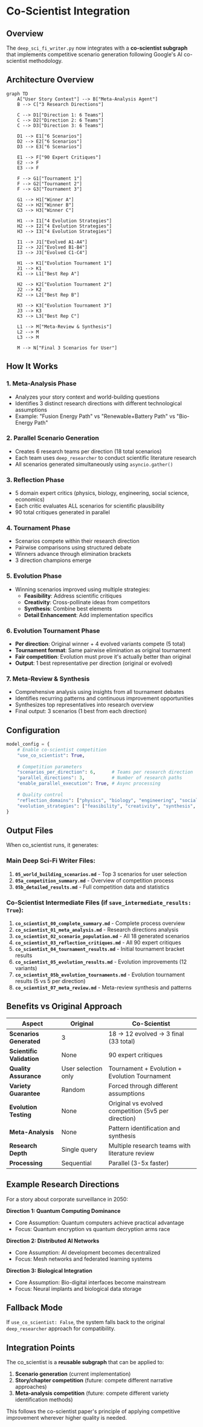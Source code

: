 # Co-Scientist Integration

## Overview

The `deep_sci_fi_writer.py` now integrates with a **co-scientist subgraph** that implements competitive scenario generation following Google's AI co-scientist methodology.

## Architecture Overview

```mermaid
graph TD
    A["User Story Context"] --> B["Meta-Analysis Agent"]
    B --> C["3 Research Directions"]
    
    C --> D1["Direction 1: 6 Teams"]
    C --> D2["Direction 2: 6 Teams"] 
    C --> D3["Direction 3: 6 Teams"]
    
    D1 --> E1["6 Scenarios"]
    D2 --> E2["6 Scenarios"]
    D3 --> E3["6 Scenarios"]
    
    E1 --> F["90 Expert Critiques"]
    E2 --> F
    E3 --> F
    
    F --> G1["Tournament 1"]
    F --> G2["Tournament 2"]
    F --> G3["Tournament 3"]
    
    G1 --> H1["Winner A"]
    G2 --> H2["Winner B"]
    G3 --> H3["Winner C"]
    
    H1 --> I1["4 Evolution Strategies"]
    H2 --> I2["4 Evolution Strategies"]
    H3 --> I3["4 Evolution Strategies"]
    
    I1 --> J1["Evolved A1-A4"]
    I2 --> J2["Evolved B1-B4"]
    I3 --> J3["Evolved C1-C4"]
    
    H1 --> K1["Evolution Tournament 1"]
    J1 --> K1
    K1 --> L1["Best Rep A"]
    
    H2 --> K2["Evolution Tournament 2"]
    J2 --> K2
    K2 --> L2["Best Rep B"]
    
    H3 --> K3["Evolution Tournament 3"]
    J3 --> K3
    K3 --> L3["Best Rep C"]
    
    L1 --> M["Meta-Review & Synthesis"]
    L2 --> M
    L3 --> M
    
    M --> N["Final 3 Scenarios for User"]
```

## How It Works

### 1. **Meta-Analysis Phase**
- Analyzes your story context and world-building questions
- Identifies 3 distinct research directions with different technological assumptions
- Example: "Fusion Energy Path" vs "Renewable+Battery Path" vs "Bio-Energy Path"

### 2. **Parallel Scenario Generation**
- Creates 6 research teams per direction (18 total scenarios)
- Each team uses `deep_researcher` to conduct scientific literature research
- All scenarios generated simultaneously using `asyncio.gather()`

### 3. **Reflection Phase**
- 5 domain expert critics (physics, biology, engineering, social science, economics)
- Each critic evaluates ALL scenarios for scientific plausibility
- 90 total critiques generated in parallel

### 4. **Tournament Phase**
- Scenarios compete within their research direction
- Pairwise comparisons using structured debate
- Winners advance through elimination brackets
- 3 direction champions emerge

### 5. **Evolution Phase**
- Winning scenarios improved using multiple strategies:
  - **Feasibility**: Address scientific critiques
  - **Creativity**: Cross-pollinate ideas from competitors
  - **Synthesis**: Combine best elements
  - **Detail Enhancement**: Add implementation specifics

### 6. **Evolution Tournament Phase**
- **Per direction**: Original winner + 4 evolved variants compete (5 total)
- **Tournament format**: Same pairwise elimination as original tournament
- **Fair competition**: Evolution must prove it's actually better than original
- **Output**: 1 best representative per direction (original or evolved)

### 7. **Meta-Review & Synthesis**
- Comprehensive analysis using insights from all tournament debates
- Identifies recurring patterns and continuous improvement opportunities
- Synthesizes top representatives into research overview
- Final output: 3 scenarios (1 best from each direction)

## Configuration

```python
model_config = {
    # Enable co-scientist competition
    "use_co_scientist": True,
    
    # Competition parameters
    "scenarios_per_direction": 6,      # Teams per research direction
    "parallel_directions": 3,          # Number of research paths
    "enable_parallel_execution": True, # Async processing
    
    # Quality control
    "reflection_domains": ["physics", "biology", "engineering", "social_science", "economics"],
    "evolution_strategies": ["feasibility", "creativity", "synthesis", "detail_enhancement"],
}
```

## Output Files

When co_scientist runs, it generates:

### **Main Deep Sci-Fi Writer Files:**
1. **`05_world_building_scenarios.md`** - Top 3 scenarios for user selection
2. **`05a_competition_summary.md`** - Overview of competition process  
3. **`05b_detailed_results.md`** - Full competition data and statistics

### **Co-Scientist Intermediate Files (if `save_intermediate_results: True`):**
1. **`co_scientist_00_complete_summary.md`** - Complete process overview
2. **`co_scientist_01_meta_analysis.md`** - Research directions analysis
3. **`co_scientist_02_scenario_population.md`** - All 18 generated scenarios
4. **`co_scientist_03_reflection_critiques.md`** - All 90 expert critiques
5. **`co_scientist_04_tournament_results.md`** - Initial tournament bracket results
6. **`co_scientist_05_evolution_results.md`** - Evolution improvements (12 variants)
7. **`co_scientist_05b_evolution_tournaments.md`** - Evolution tournament results (5 vs 5 per direction)
8. **`co_scientist_07_meta_review.md`** - Meta-review synthesis and patterns

## Benefits vs Original Approach

| Aspect | Original | Co-Scientist |
|--------|----------|--------------|
| **Scenarios Generated** | 3 | 18 → 12 evolved → 3 final (33 total) |
| **Scientific Validation** | None | 90 expert critiques |
| **Quality Assurance** | User selection only | Tournament + Evolution + Evolution Tournament |
| **Variety Guarantee** | Random | Forced through different assumptions |
| **Evolution Testing** | None | Original vs evolved competition (5v5 per direction) |
| **Meta-Analysis** | None | Pattern identification and synthesis |
| **Research Depth** | Single query | Multiple research teams with literature review |
| **Processing** | Sequential | Parallel (3-5x faster) |

## Example Research Directions

For a story about corporate surveillance in 2050:

**Direction 1: Quantum Computing Dominance**
- Core Assumption: Quantum computers achieve practical advantage
- Focus: Quantum encryption vs quantum decryption arms race

**Direction 2: Distributed AI Networks**  
- Core Assumption: AI development becomes decentralized
- Focus: Mesh networks and federated learning systems

**Direction 3: Biological Integration**
- Core Assumption: Bio-digital interfaces become mainstream
- Focus: Neural implants and biological data storage

## Fallback Mode

If `use_co_scientist: False`, the system falls back to the original `deep_researcher` approach for compatibility.

## Integration Points

The co_scientist is a **reusable subgraph** that can be applied to:

1. **Scenario generation** (current implementation)
2. **Story/chapter competition** (future: compete different narrative approaches)
3. **Meta-analysis competition** (future: compete different variety identification methods)

This follows the co-scientist paper's principle of applying competitive improvement wherever higher quality is needed. 